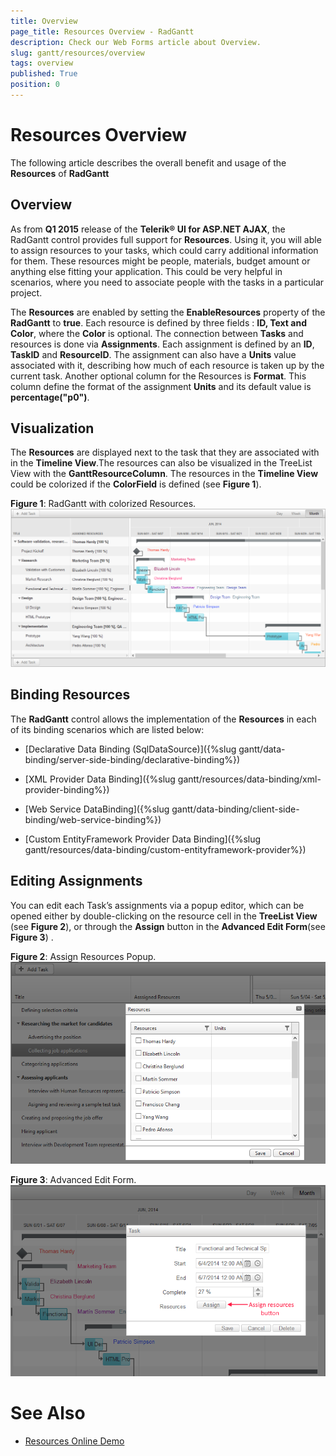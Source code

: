 ```yaml
---
title: Overview
page_title: Resources Overview - RadGantt
description: Check our Web Forms article about Overview.
slug: gantt/resources/overview
tags: overview
published: True
position: 0
---
```


# Resources Overview

The following article describes the overall benefit and usage of the **Resources** of **RadGantt**

## Overview

As from **Q1 2015** release of the **Telerik® UI for ASP.NET AJAX**, the RadGantt control provides full support for **Resources**. Using it, you will able to assign resources to your tasks, which could carry additional information for them. These resources might be people, materials, budget amount or anything else fitting your application. This could be very helpful in scenarios, where you need to associate people with the tasks in a particular project.

The **Resources** are enabled by setting the **EnableResources** property of the **RadGantt** to **true**. Each resource is defined by three fields : **ID, Text and Color**, where the **Color** is optional. The connection between **Tasks** and resources is done via **Assignments**. Each assignment is defined by an **ID**, **TaskID** and **ResourceID**. The assignment can also have a **Units** value associated with it, describing how much of each resource is taken up by the current task. Another optional column for the Resources is **Format**. This column define the format of the assignment **Units** and its default value is **percentage("p0")**.

## Visualization

The **Resources** are displayed next to the task that they are associated with in the **Timeline View**.The resources can also be visualized in the TreeList View with the **GanttResourceColumn**. The resources in the **Timeline View** could be colorized if the **ColorField** is defined (see **Figure 1**).

**Figure 1**: RadGantt with colorized Resources.![gantt-resources](images/gantt-resources.png)

## Binding Resources

The **RadGantt** control allows the implementation of the **Resources** in each of its binding scenarios which are listed below:

* [Declarative Data Binding (SqlDataSource)]({%slug gantt/data-binding/server-side-binding/declarative-binding%})

* [XML Provider Data Binding]({%slug gantt/resources/data-binding/xml-provider-binding%})

* [Web Service DataBinding]({%slug gantt/data-binding/client-side-binding/web-service-binding%})

* [Custom EntityFramework Provider Data Binding]({%slug gantt/resources/data-binding/custom-entityframework-provider%})

## Editing Assignments

You can edit each Task’s assignments via a popup editor, which can be opened either by double-clicking on the resource cell in the **TreeList View** (see **Figure 2**), or through the **Assign** button in the **Advanced Edit Form**(see **Figure 3**) .

**Figure 2**: Assign Resources Popup.![gantt-resources-assign 1](images/gantt-resources-assign1.png)

**Figure 3**: Advanced Edit Form.![gantt-resources-assign 2](images/gantt-resources-assign2.png)

# See Also

 * [Resources Online Demo](https://demos.telerik.com/aspnet-ajax-beta/gantt/examples/functionality/resources/defaultcs.aspx)
